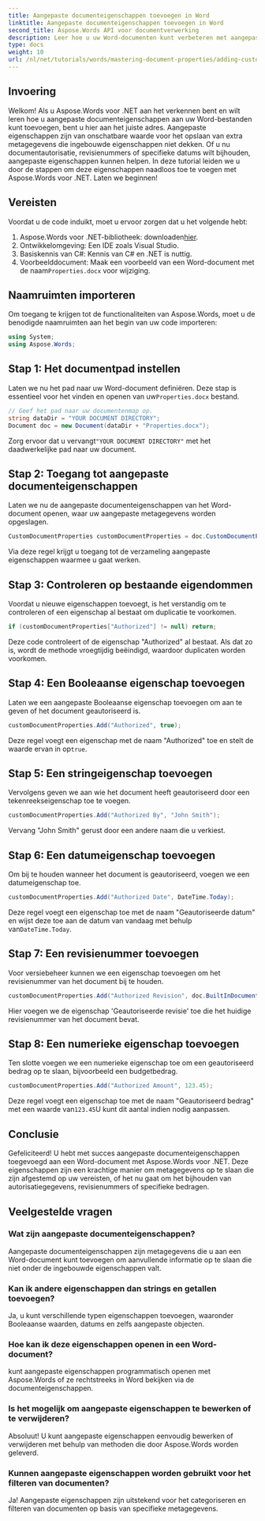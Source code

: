 ```yaml
---
title: Aangepaste documenteigenschappen toevoegen in Word
linktitle: Aangepaste documenteigenschappen toevoegen in Word
second_title: Aspose.Words API voor documentverwerking
description: Leer hoe u uw Word-documenten kunt verbeteren met aangepaste documenteigenschappen met Aspose.Words voor .NET. Deze uitgebreide gids leidt u door het proces.
type: docs
weight: 10
url: /nl/net/tutorials/words/mastering-document-properties/adding-custom-document-properties-in-word/
---
```

## Invoering

Welkom! Als u Aspose.Words voor .NET aan het verkennen bent en wilt leren hoe u aangepaste documenteigenschappen aan uw Word-bestanden kunt toevoegen, bent u hier aan het juiste adres. Aangepaste eigenschappen zijn van onschatbare waarde voor het opslaan van extra metagegevens die ingebouwde eigenschappen niet dekken. Of u nu documentautorisatie, revisienummers of specifieke datums wilt bijhouden, aangepaste eigenschappen kunnen helpen. In deze tutorial leiden we u door de stappen om deze eigenschappen naadloos toe te voegen met Aspose.Words voor .NET. Laten we beginnen!

## Vereisten

Voordat u de code induikt, moet u ervoor zorgen dat u het volgende hebt:

1.  Aspose.Words voor .NET-bibliotheek: downloaden[hier](https://releases.aspose.com/words/net/).
2. Ontwikkelomgeving: Een IDE zoals Visual Studio.
3. Basiskennis van C#: Kennis van C# en .NET is nuttig.
4.  Voorbeelddocument: Maak een voorbeeld van een Word-document met de naam`Properties.docx` voor wijziging.

## Naamruimten importeren

Om toegang te krijgen tot de functionaliteiten van Aspose.Words, moet u de benodigde naamruimten aan het begin van uw code importeren:

```csharp
using System;
using Aspose.Words;
```

## Stap 1: Het documentpad instellen

 Laten we nu het pad naar uw Word-document definiëren. Deze stap is essentieel voor het vinden en openen van uw`Properties.docx` bestand.

```csharp
// Geef het pad naar uw documentenmap op.
string dataDir = "YOUR DOCUMENT DIRECTORY";
Document doc = new Document(dataDir + "Properties.docx");
```

 Zorg ervoor dat u vervangt`"YOUR DOCUMENT DIRECTORY"` met het daadwerkelijke pad naar uw document.

## Stap 2: Toegang tot aangepaste documenteigenschappen

Laten we nu de aangepaste documenteigenschappen van het Word-document openen, waar uw aangepaste metagegevens worden opgeslagen.

```csharp
CustomDocumentProperties customDocumentProperties = doc.CustomDocumentProperties;
```

Via deze regel krijgt u toegang tot de verzameling aangepaste eigenschappen waarmee u gaat werken.

## Stap 3: Controleren op bestaande eigendommen

Voordat u nieuwe eigenschappen toevoegt, is het verstandig om te controleren of een eigenschap al bestaat om duplicatie te voorkomen.

```csharp
if (customDocumentProperties["Authorized"] != null) return;
```

Deze code controleert of de eigenschap "Authorized" al bestaat. Als dat zo is, wordt de methode vroegtijdig beëindigd, waardoor duplicaten worden voorkomen.

## Stap 4: Een Booleaanse eigenschap toevoegen

Laten we een aangepaste Booleaanse eigenschap toevoegen om aan te geven of het document geautoriseerd is.

```csharp
customDocumentProperties.Add("Authorized", true);
```

 Deze regel voegt een eigenschap met de naam "Authorized" toe en stelt de waarde ervan in op`true`.

## Stap 5: Een stringeigenschap toevoegen

Vervolgens geven we aan wie het document heeft geautoriseerd door een tekenreekseigenschap toe te voegen.

```csharp
customDocumentProperties.Add("Authorized By", "John Smith");
```

Vervang "John Smith" gerust door een andere naam die u verkiest.

## Stap 6: Een datumeigenschap toevoegen

Om bij te houden wanneer het document is geautoriseerd, voegen we een datumeigenschap toe.

```csharp
customDocumentProperties.Add("Authorized Date", DateTime.Today);
```

 Deze regel voegt een eigenschap toe met de naam "Geautoriseerde datum" en wijst deze toe aan de datum van vandaag met behulp van`DateTime.Today`.

## Stap 7: Een revisienummer toevoegen

Voor versiebeheer kunnen we een eigenschap toevoegen om het revisienummer van het document bij te houden.

```csharp
customDocumentProperties.Add("Authorized Revision", doc.BuiltInDocumentProperties.RevisionNumber);
```

Hier voegen we de eigenschap 'Geautoriseerde revisie' toe die het huidige revisienummer van het document bevat.

## Stap 8: Een numerieke eigenschap toevoegen

Ten slotte voegen we een numerieke eigenschap toe om een geautoriseerd bedrag op te slaan, bijvoorbeeld een budgetbedrag.

```csharp
customDocumentProperties.Add("Authorized Amount", 123.45);
```

 Deze regel voegt een eigenschap toe met de naam "Geautoriseerd bedrag" met een waarde van`123.45`U kunt dit aantal indien nodig aanpassen.

## Conclusie

Gefeliciteerd! U hebt met succes aangepaste documenteigenschappen toegevoegd aan een Word-document met Aspose.Words voor .NET. Deze eigenschappen zijn een krachtige manier om metagegevens op te slaan die zijn afgestemd op uw vereisten, of het nu gaat om het bijhouden van autorisatiegegevens, revisienummers of specifieke bedragen.

## Veelgestelde vragen

### Wat zijn aangepaste documenteigenschappen?
Aangepaste documenteigenschappen zijn metagegevens die u aan een Word-document kunt toevoegen om aanvullende informatie op te slaan die niet onder de ingebouwde eigenschappen valt.

### Kan ik andere eigenschappen dan strings en getallen toevoegen?
Ja, u kunt verschillende typen eigenschappen toevoegen, waaronder Booleaanse waarden, datums en zelfs aangepaste objecten.

### Hoe kan ik deze eigenschappen openen in een Word-document?
kunt aangepaste eigenschappen programmatisch openen met Aspose.Words of ze rechtstreeks in Word bekijken via de documenteigenschappen.

### Is het mogelijk om aangepaste eigenschappen te bewerken of te verwijderen?
Absoluut! U kunt aangepaste eigenschappen eenvoudig bewerken of verwijderen met behulp van methoden die door Aspose.Words worden geleverd.

### Kunnen aangepaste eigenschappen worden gebruikt voor het filteren van documenten?
Ja! Aangepaste eigenschappen zijn uitstekend voor het categoriseren en filteren van documenten op basis van specifieke metagegevens.